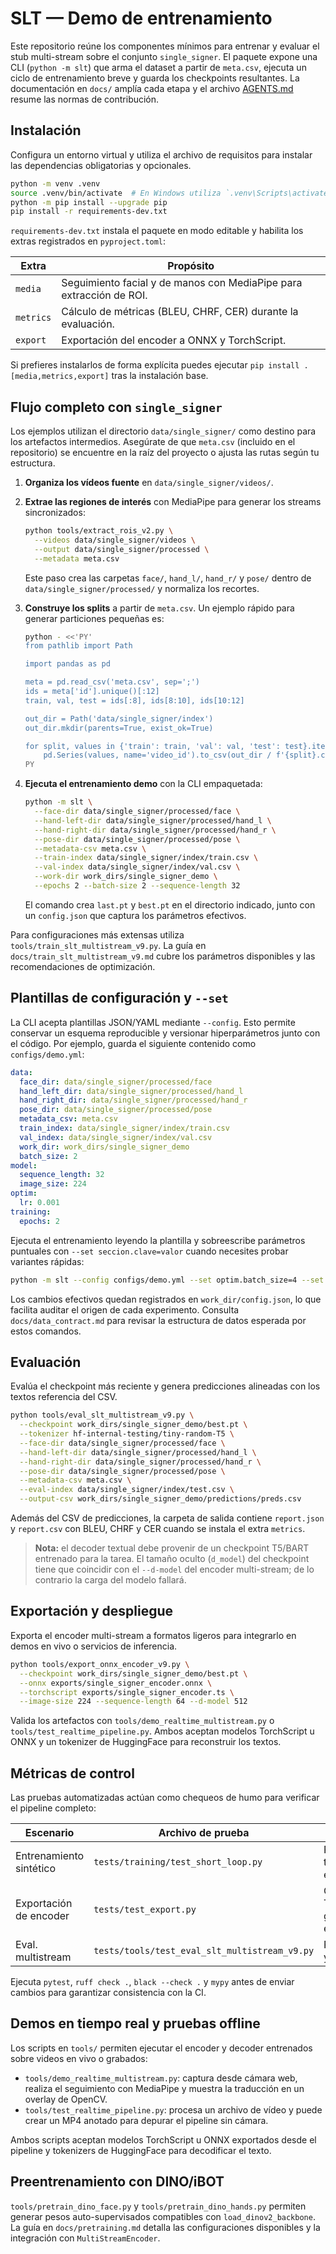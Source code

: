 # SLT — Demo de entrenamiento

Este repositorio reúne los componentes mínimos para entrenar y evaluar el stub
multi-stream sobre el conjunto `single_signer`. El paquete expone una CLI
(`python -m slt`) que arma el dataset a partir de `meta.csv`, ejecuta un ciclo
de entrenamiento breve y guarda los checkpoints resultantes. La documentación
en `docs/` amplía cada etapa y el archivo [AGENTS.md](AGENTS.md) resume las
normas de contribución.

## Instalación

Configura un entorno virtual y utiliza el archivo de requisitos para instalar
las dependencias obligatorias y opcionales.

```bash
python -m venv .venv
source .venv/bin/activate  # En Windows utiliza `.venv\Scripts\activate`
python -m pip install --upgrade pip
pip install -r requirements-dev.txt
```

`requirements-dev.txt` instala el paquete en modo editable y habilita los extras
registrados en `pyproject.toml`:

| Extra | Propósito |
|-------|-----------|
| `media` | Seguimiento facial y de manos con MediaPipe para extracción de ROI. |
| `metrics` | Cálculo de métricas (BLEU, CHRF, CER) durante la evaluación. |
| `export` | Exportación del encoder a ONNX y TorchScript. |

Si prefieres instalarlos de forma explícita puedes ejecutar
`pip install .[media,metrics,export]` tras la instalación base.

## Flujo completo con `single_signer`

Los ejemplos utilizan el directorio `data/single_signer/` como destino para los
artefactos intermedios. Asegúrate de que `meta.csv` (incluido en el repositorio)
se encuentre en la raíz del proyecto o ajusta las rutas según tu estructura.

1. **Organiza los vídeos fuente** en `data/single_signer/videos/`.
2. **Extrae las regiones de interés** con MediaPipe para generar los streams
   sincronizados:

   ```bash
   python tools/extract_rois_v2.py \
     --videos data/single_signer/videos \
     --output data/single_signer/processed \
     --metadata meta.csv
   ```

   Este paso crea las carpetas `face/`, `hand_l/`, `hand_r/` y `pose/` dentro de
   `data/single_signer/processed/` y normaliza los recortes.
3. **Construye los splits** a partir de `meta.csv`. Un ejemplo rápido para
   generar particiones pequeñas es:

   ```bash
   python - <<'PY'
   from pathlib import Path

   import pandas as pd

   meta = pd.read_csv('meta.csv', sep=';')
   ids = meta['id'].unique()[:12]
   train, val, test = ids[:8], ids[8:10], ids[10:12]

   out_dir = Path('data/single_signer/index')
   out_dir.mkdir(parents=True, exist_ok=True)

   for split, values in {'train': train, 'val': val, 'test': test}.items():
       pd.Series(values, name='video_id').to_csv(out_dir / f'{split}.csv', index=False)
   PY
   ```

4. **Ejecuta el entrenamiento demo** con la CLI empaquetada:

   ```bash
   python -m slt \
     --face-dir data/single_signer/processed/face \
     --hand-left-dir data/single_signer/processed/hand_l \
     --hand-right-dir data/single_signer/processed/hand_r \
     --pose-dir data/single_signer/processed/pose \
     --metadata-csv meta.csv \
     --train-index data/single_signer/index/train.csv \
     --val-index data/single_signer/index/val.csv \
     --work-dir work_dirs/single_signer_demo \
     --epochs 2 --batch-size 2 --sequence-length 32
   ```

   El comando crea `last.pt` y `best.pt` en el directorio indicado, junto con un
   `config.json` que captura los parámetros efectivos.

Para configuraciones más extensas utiliza `tools/train_slt_multistream_v9.py`.
La guía en `docs/train_slt_multistream_v9.md` cubre los parámetros disponibles y
las recomendaciones de optimización.

## Plantillas de configuración y `--set`

La CLI acepta plantillas JSON/YAML mediante `--config`. Esto permite conservar un
esquema reproducible y versionar hiperparámetros junto con el código. Por
ejemplo, guarda el siguiente contenido como `configs/demo.yml`:

```yaml
data:
  face_dir: data/single_signer/processed/face
  hand_left_dir: data/single_signer/processed/hand_l
  hand_right_dir: data/single_signer/processed/hand_r
  pose_dir: data/single_signer/processed/pose
  metadata_csv: meta.csv
  train_index: data/single_signer/index/train.csv
  val_index: data/single_signer/index/val.csv
  work_dir: work_dirs/single_signer_demo
  batch_size: 2
model:
  sequence_length: 32
  image_size: 224
optim:
  lr: 0.001
training:
  epochs: 2
```

Ejecuta el entrenamiento leyendo la plantilla y sobreescribe parámetros puntuales
con `--set seccion.clave=valor` cuando necesites probar variantes rápidas:

```bash
python -m slt --config configs/demo.yml --set optim.batch_size=4 --set optim.lr=5e-4
```

Los cambios efectivos quedan registrados en `work_dir/config.json`, lo que
facilita auditar el origen de cada experimento. Consulta `docs/data_contract.md`
para revisar la estructura de datos esperada por estos comandos.

## Evaluación

Evalúa el checkpoint más reciente y genera predicciones alineadas con los textos
referencia del CSV.

```bash
python tools/eval_slt_multistream_v9.py \
  --checkpoint work_dirs/single_signer_demo/best.pt \
  --tokenizer hf-internal-testing/tiny-random-T5 \
  --face-dir data/single_signer/processed/face \
  --hand-left-dir data/single_signer/processed/hand_l \
  --hand-right-dir data/single_signer/processed/hand_r \
  --pose-dir data/single_signer/processed/pose \
  --metadata-csv meta.csv \
  --eval-index data/single_signer/index/test.csv \
  --output-csv work_dirs/single_signer_demo/predictions/preds.csv
```

Además del CSV de predicciones, la carpeta de salida contiene `report.json` y
`report.csv` con BLEU, CHRF y CER cuando se instala el extra `metrics`.

> **Nota:** el decoder textual debe provenir de un checkpoint T5/BART entrenado
> para la tarea. El tamaño oculto (`d_model`) del checkpoint tiene que coincidir
> con el `--d-model` del encoder multi-stream; de lo contrario la carga del
> modelo fallará.

## Exportación y despliegue

Exporta el encoder multi-stream a formatos ligeros para integrarlo en demos en
vivo o servicios de inferencia.

```bash
python tools/export_onnx_encoder_v9.py \
  --checkpoint work_dirs/single_signer_demo/best.pt \
  --onnx exports/single_signer_encoder.onnx \
  --torchscript exports/single_signer_encoder.ts \
  --image-size 224 --sequence-length 64 --d-model 512
```

Valida los artefactos con `tools/demo_realtime_multistream.py` o
`tools/test_realtime_pipeline.py`. Ambos aceptan modelos TorchScript u ONNX y un
tokenizer de HuggingFace para reconstruir los textos.

## Métricas de control

Las pruebas automatizadas actúan como chequeos de humo para verificar el
pipeline completo:

| Escenario | Archivo de prueba | Resultado |
|-----------|-------------------|-----------|
| Entrenamiento sintético | `tests/training/test_short_loop.py` | Pérdida cae tras 3 épocas. |
| Exportación de encoder | `tests/test_export.py` | ONNX y TorchScript generados en disco. |
| Eval. multistream | `tests/tools/test_eval_slt_multistream_v9.py` | Predicciones y BLEU. |

Ejecuta `pytest`, `ruff check .`, `black --check .` y `mypy` antes de enviar
cambios para garantizar consistencia con la CI.

## Demos en tiempo real y pruebas offline

Los scripts en `tools/` permiten ejecutar el encoder y decoder entrenados sobre
videos en vivo o grabados:

- `tools/demo_realtime_multistream.py`: captura desde cámara web, realiza el
  seguimiento con MediaPipe y muestra la traducción en un overlay de OpenCV.
- `tools/test_realtime_pipeline.py`: procesa un archivo de vídeo y puede crear
  un MP4 anotado para depurar el pipeline sin cámara.

Ambos scripts aceptan modelos TorchScript u ONNX exportados desde el pipeline y
tokenizers de HuggingFace para decodificar el texto.

## Preentrenamiento con DINO/iBOT

`tools/pretrain_dino_face.py` y `tools/pretrain_dino_hands.py` permiten generar
pesos auto-supervisados compatibles con `load_dinov2_backbone`. La guía en
`docs/pretraining.md` detalla las configuraciones disponibles y la integración
con `MultiStreamEncoder`.
